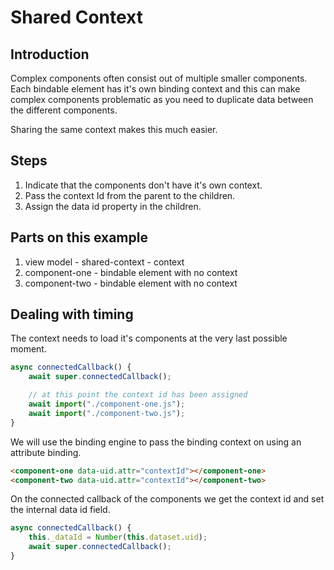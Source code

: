 # Shared Context

## Introduction

Complex components often consist out of multiple smaller components.  
Each bindable element has it's own binding context and this can make complex components problematic as you need to duplicate data between the different components.

Sharing the same context makes this much easier.  

## Steps

1. Indicate that the components don't have it's own context.
1. Pass the context Id from the parent to the children.
1. Assign the data id property in the children.

## Parts on this example

1. view model - shared-context - context
1. component-one - bindable element with no context
1. component-two - bindable element with no context

## Dealing with timing

The context needs to load it's components at the very last possible moment.

```js
async connectedCallback() {
    await super.connectedCallback();

    // at this point the context id has been assigned
    await import("./component-one.js");
    await import("./component-two.js");
}
```

We will use the binding engine to pass the binding context on using an attribute binding.

```html
<component-one data-uid.attr="contextId"></component-one>
<component-two data-uid.attr="contextId"></component-two>
```

On the connected callback of the components we get the context id and set the internal data id field.

```js
async connectedCallback() {
    this._dataId = Number(this.dataset.uid);
    await super.connectedCallback();
}
```